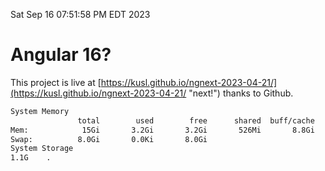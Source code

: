 Sat Sep 16 07:51:58 PM EDT 2023

# Angular 16?


This project is live at [https://kusl.github.io/ngnext-2023-04-21/](https://kusl.github.io/ngnext-2023-04-21/ "next!") thanks to Github.

```bash
System Memory
               total        used        free      shared  buff/cache   available
Mem:            15Gi       3.2Gi       3.2Gi       526Mi       8.8Gi        11Gi
Swap:          8.0Gi       0.0Ki       8.0Gi
System Storage
1.1G	.
```
```bash
